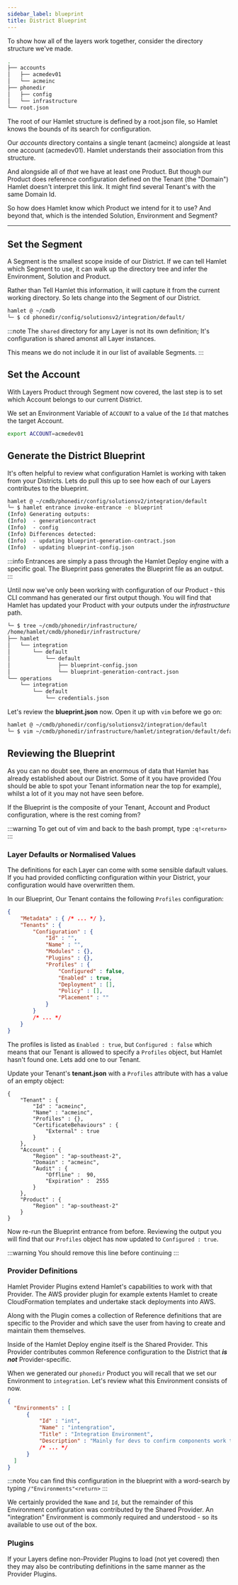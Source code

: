 ```yaml
---
sidebar_label: blueprint
title: District Blueprint
---
```


To show how all of the layers work together, consider the directory structure we've made.

```bash
.
├── accounts
│   ├── acmedev01
│   └── acmeinc
├── phonedir
│   ├── config
│   └── infrastructure
└── root.json
```

The root of our Hamlet structure is defined by a root.json file, so Hamlet knows the bounds of its search for configuration.

Our _accounts_ directory contains a single tenant (acmeinc) alongside at least one account (acmedev01). Hamlet understands their association from this structure.

And alongside all of _that_ we have at least one Product. But though our Product does reference configuration defined on the Tenant (the "Domain") Hamlet doesn't interpret this link. It might find several Tenant's with the same Domain Id.

So how does Hamlet know which Product we intend for it to use? And beyond that, which is the intended Solution, Environment and Segment?

---

## Set the Segment

A Segment is the smallest scope inside of our District. If we can tell Hamlet which Segment to use, it can walk up the directory tree and infer the Environment, Solution and Product.

Rather than Tell Hamlet this information, it will capture it from the current working directory. So lets change into the Segment of our District.

```bash
hamlet @ ~/cmdb
└─ $ cd phonedir/config/solutionsv2/integration/default/
```

:::note
The `shared` directory for any Layer is not its own definition; It's configuration is shared amonst all Layer instances. 

This means we do not include it in our list of available Segments.
:::

## Set the Account

With Layers Product through Segment now covered, the last step is to set which Account belongs to our current District.

We set an Environment Variable of `ACCOUNT` to a value of the `Id` that matches the target Account.

```bash
export ACCOUNT=acmedev01
```

## Generate the District Blueprint

It's often helpful to review what configuration Hamlet is working with taken from your Districts. Lets do pull this up to see how each of our Layers contributes to the blueprint.

```bash
hamlet @ ~/cmdb/phonedir/config/solutionsv2/integration/default
└─ $ hamlet entrance invoke-entrance -e blueprint
(Info) Generating outputs:
(Info)  - generationcontract
(Info)  - config
(Info) Differences detected:
(Info)  - updating blueprint-generation-contract.json
(Info)  - updating blueprint-config.json
```

:::info
Entrances are simply a pass through the Hamlet Deploy engine with a specific goal. The Blueprint pass generates the Blueprint file as an output.
:::

Until now we've only been working with configuration of our Product - this CLI command has generated our first output though. You will find that Hamlet has updated your Product with your outputs under the _infrastructure_ path.

```bash
└─ $ tree ~/cmdb/phonedir/infrastructure/
/home/hamlet/cmdb/phonedir/infrastructure/
├── hamlet
│   └── integration
│       └── default
│           └── default
│               ├── blueprint-config.json
│               └── blueprint-generation-contract.json
└── operations
    └── integration
        └── default
            └── credentials.json
```

Let's review the **blueprint.json** now. Open it up with `vim` before we go on:

```bash
hamlet @ ~/cmdb/phonedir/config/solutionsv2/integration/default
└─ $ vim ~/cmdb/phonedir/infrastructure/hamlet/integration/default/default/blueprint-config.json
```

## Reviewing the Blueprint

As you can no doubt see, there an enormous of data that Hamlet has already established about our District. Some of it you have provided (You should be able to spot your Tenant information near the top for example), whilst a lot of it you may not have seen before.

If the Blueprint is the composite of your Tenant, Account and Product configuration, where is the rest coming from?

:::warning
To get out of vim and back to the bash prompt, type `:q!<return>` 
:::

### Layer Defaults or Normalised Values

The definitions for each Layer can come with some sensible dafault values. If you had provided conflicting configuration within your District, your configuration would have overwritten them.

In our Blueprint, Our Tenant contains the following `Profiles` configuration:

```json
{
    "Metadata" : { /* ... */ },
    "Tenants" : {
        "Configuration" : {
            "Id" : "",
            "Name" : "",
            "Modules" : {},
            "Plugins" : {},
            "Profiles" : {
                "Configured" : false,
                "Enabled" : true,
                "Deployment" : [],
                "Policy" : [],
                "Placement" : ""
            }
        }
        /* ... */
    }
}
```

The profiles is listed as `Enabled : true`, but `Configured : false` which means that our Tenant is allowed to specify a `Profiles` object, but Hamlet hasn't found one. Lets add one to our Tenant.

Update your Tenant's **tenant.json** with a `Profiles` attribute with has a value of an empty object:

```json{5}
{
    "Tenant" : {
        "Id" : "acmeinc",
        "Name" : "acmeinc",
	    "Profiles" : {},
        "CertificateBehaviours" : {
            "External" : true
        }
    },
    "Account" : {
        "Region" : "ap-southeast-2",
        "Domain" : "acmeinc",
        "Audit" : {
            "Offline" :  90,
            "Expiration" :  2555
        }
    },
    "Product" : {
        "Region" : "ap-southeast-2"
    }
}
```

Now re-run the Blueprint entrance from before. Reviewing the output you will find that our `Profiles` object has now updated to `Configured : true`.

:::warning
You should remove this line before continuing
:::

### Provider Definitions

Hamlet Provider Plugins extend Hamlet's capabilities to work with that Provider. The AWS provider plugin for example extents Hamlet to create CloudFormation templates and undertake stack deployments into AWS.

Along with the Plugin comes a collection of Reference definitions that are specific to the Provider and which save the user from having to create and maintain them themselves.

Inside of the Hamlet Deploy engine itself is the Shared Provider. This Provider contributes common Reference configuration to the District that **_is not_** Provider-specific. 

When we generated our `phonedir` Product you will recall that we set our Environment to `integration`. Let's review what this Environment consists of now.

```json
{
  "Environments" : [
      {
          "Id" : "int",
          "Name" : "intengration",
          "Title" : "Integration Environment",
          "Description" : "Mainly for devs to confirm components work together",
          /* ... */
      }
  ]
}
```

:::note
You can find this configuration in the blueprint with a word-search by typing `/"Environments"<return>`
:::

We certainly provided the `Name` and `Id`, but the remainder of this Environment configuration was contributed by the Shared Provider. An "integration" Environment is commonly required and understood - so its available to use out of the box.


### Plugins

If your Layers define non-Provider Plugins to load (not yet covered) then they may also be contributing definitions in the same manner as the Provider Plugins.